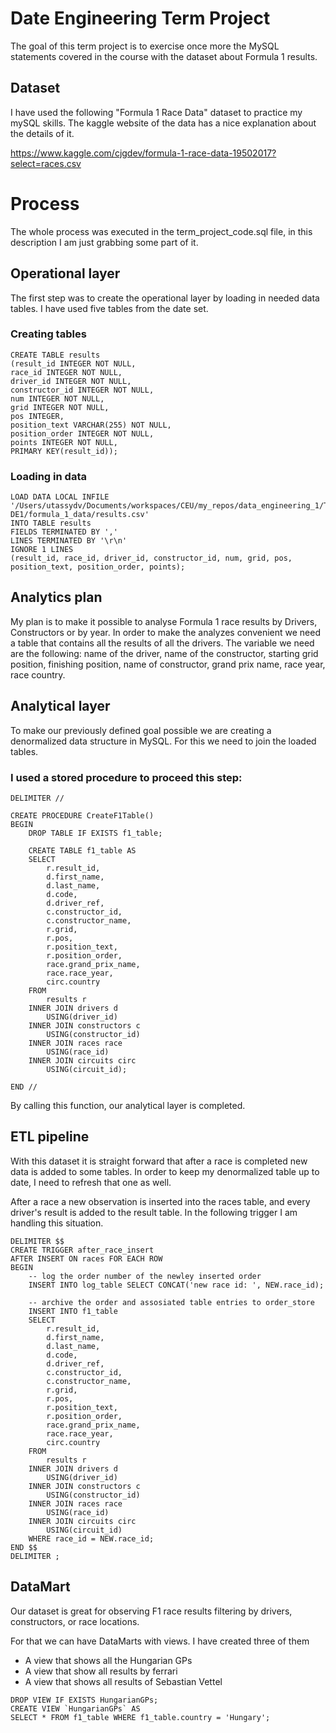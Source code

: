 # Date Engineering Term Project
The goal of this term project is to exercise once more the MySQL statements covered in the course with the dataset about Formula 1 results.

## Dataset
I have used the following "Formula 1 Race Data" dataset to practice my mySQL skills. The kaggle website of the data has a nice explanation about the details of it.

https://www.kaggle.com/cjgdev/formula-1-race-data-19502017?select=races.csv

# Process
The whole process was executed in the term_project_code.sql file, in this description I am just grabbing some part of it.
## Operational layer
The first step was to create the operational layer by loading in needed data tables. I have used five tables from the date set.
### Creating tables
```
CREATE TABLE results 
(result_id INTEGER NOT NULL,
race_id INTEGER NOT NULL,
driver_id INTEGER NOT NULL,
constructor_id INTEGER NOT NULL,
num INTEGER NOT NULL,
grid INTEGER NOT NULL,
pos INTEGER,
position_text VARCHAR(255) NOT NULL,
position_order INTEGER NOT NULL,
points INTEGER NOT NULL,
PRIMARY KEY(result_id));
```
### Loading in data
```
LOAD DATA LOCAL INFILE '/Users/utassydv/Documents/workspaces/CEU/my_repos/data_engineering_1/Term DE1/formula_1_data/results.csv'
INTO TABLE results
FIELDS TERMINATED BY ','
LINES TERMINATED BY '\r\n'
IGNORE 1 LINES
(result_id, race_id, driver_id, constructor_id, num, grid, pos, position_text, position_order, points);
```
## Analytics plan
My plan is to make it possible to analyse Formula 1 race results by Drivers, Constructors or by year. In order to make the analyzes convenient we need a table that contains all the results of all the drivers. The variable we need are the following: name of the driver, name of the constructor, starting grid position, finishing position, name of constructor, grand prix name, race year, race country. 
## Analytical layer
To make our previously defined goal possible we are creating a denormalized data structure in MySQL.
For this we need to join the loaded tables. 

### I used a stored procedure to proceed this step:
```
DELIMITER //

CREATE PROCEDURE CreateF1Table()
BEGIN
	DROP TABLE IF EXISTS f1_table;

	CREATE TABLE f1_table AS
	SELECT 
		r.result_id, 
		d.first_name, 
		d.last_name, 
		d.code, 
		d.driver_ref, 
		c.constructor_id, 
		c.constructor_name, 
		r.grid, 
		r.pos,
		r.position_text, 
		r.position_order, 
		race.grand_prix_name, 
		race.race_year, 
		circ.country
	FROM 
		results r
	INNER JOIN drivers d
		USING(driver_id)
	INNER JOIN constructors c
		USING(constructor_id)
	INNER JOIN races race
		USING(race_id)
	INNER JOIN circuits circ
		USING(circuit_id);
		
END //

```

By calling this function, our analytical layer is completed.

## ETL pipeline
With this dataset it is straight forward that after a race is completed new data is added to some tables. In order to keep my denormalized table up to date, I need to refresh that one as well.

After a race a new observation is inserted into the races table, and every driver's result is added to the result table. In the following trigger I am handling this situation.
```
DELIMITER $$
CREATE TRIGGER after_race_insert
AFTER INSERT ON races FOR EACH ROW
BEGIN
   	-- log the order number of the newley inserted order
    INSERT INTO log_table SELECT CONCAT('new race id: ', NEW.race_id);
   
	-- archive the order and assosiated table entries to order_store
  	INSERT INTO f1_table
	SELECT 
		r.result_id, 
		d.first_name, 
		d.last_name, 
		d.code, 
		d.driver_ref, 
		c.constructor_id, 
		c.constructor_name, 
		r.grid, 
		r.pos,
		r.position_text, 
		r.position_order, 
		race.grand_prix_name, 
		race.race_year, 
		circ.country
	FROM 
		results r
	INNER JOIN drivers d
		USING(driver_id)
	INNER JOIN constructors c
		USING(constructor_id)
	INNER JOIN races race
		USING(race_id)
	INNER JOIN circuits circ
		USING(circuit_id)
	WHERE race_id = NEW.race_id;
END $$
DELIMITER ;
```
## DataMart
Our dataset is great for observing F1 race results filtering by drivers, constructors, or race locations. 

For that we can have DataMarts with views. I have created three of them 
- A view that shows all the Hungarian GPs
- A view that show all results by ferrari
- A view that shows all results of Sebastian Vettel


```
DROP VIEW IF EXISTS HungarianGPs;
CREATE VIEW `HungarianGPs` AS
SELECT * FROM f1_table WHERE f1_table.country = 'Hungary';
```